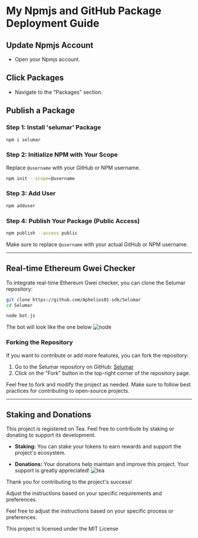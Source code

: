 # My Npmjs and GitHub Package Deployment Guide

## Update Npmjs Account
- Open your Npmjs account.

## Click Packages
- Navigate to the "Packages" section.

## Publish a Package
### Step 1: Install 'selumar' Package
```bash
npm i selumar
```

### Step 2: Initialize NPM with Your Scope
Replace `@username` with your GitHub or NPM username.
```bash
npm init --scope=@username
```

### Step 3: Add User
```bash
npm adduser
```

### Step 4: Publish Your Package (Public Access)
```bash
npm publish --access public
```

Make sure to replace `@username` with your actual GitHub or NPM username.

---

## Real-time Ethereum Gwei Checker

To integrate real-time Ethereum Gwei checker, you can clone the Selumar repository:

```bash
git clone https://github.com/Aphelios01-sdk/Selumar
cd Selumar
```
```bash
node bot.js
```
The bot will look like the one below
![node](https://imgur.com/gallery/siu-LkFWfYA)


### Forking the Repository

If you want to contribute or add more features, you can fork the repository:

1. Go to the Selumar repository on GitHub: [Selumar](https://github.com/Aphelios01-sdk/Selumar)
2. Click on the "Fork" button in the top-right corner of the repository page.

Feel free to fork and modify the project as needed. Make sure to follow best practices for contributing to open-source projects.

---
## Staking and Donations

This project is registered on Tea. Feel free to contribute by staking or donating to support its development.

- **Staking:** You can stake your tokens to earn rewards and support the project's ecosystem.
  
- **Donations:** Your donations help maintain and improve this project. Your support is greatly appreciated!
![tea](https://imgur.com/gallery/ankara-messi-sXqrErC)

Thank you for contributing to the project's success!


Adjust the instructions based on your specific requirements and preferences.

Feel free to adjust the instructions based on your specific process or preferences.

This project is licensed under the MIT License

